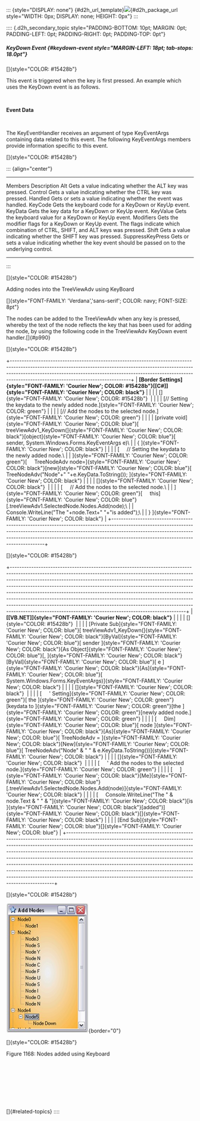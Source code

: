 ::: {style="DISPLAY: none"}
[](ms-xhelp:///?Id=d2h_url_template){#d2h_url_template}![](!package_url!){#d2h_package_url style="WIDTH: 0px; DISPLAY: none; HEIGHT: 0px"}
:::

:::: {.d2h_secondary_topic style="PADDING-BOTTOM: 10pt; MARGIN: 0pt; PADDING-LEFT: 0pt; PADDING-RIGHT: 0pt; PADDING-TOP: 0pt"}
##### KeyDown Event {#keydown-event style="MARGIN-LEFT: 18pt; tab-stops: 18.0pt"}

[]{style="COLOR: #15428b"} 

This event is triggered when the key is first pressed. An example which uses the KeyDown event is as follows.

 

**Event Data**

 

The KeyEventHandler receives an argument of type KeyEventArgs containing data related to this event. The following KeyEventArgs members provide information specific to this event.

[]{style="COLOR: #15428b"} 

::: {align="center"}
  ------------------ --------------------------------------------------------------------------------------------------------------------------------------
  Members            Description
  Alt                Gets a value indicating whether the ALT key was pressed.
  Control            Gets a value indicating whether the CTRL key was pressed.
  Handled            Gets or sets a value indicating whether the event was handled.
  KeyCode            Gets the keyboard code for a KeyDown or KeyUp event.
  KeyData            Gets the key data for a KeyDown or KeyUp event.
  KeyValue           Gets the keyboard value for a KeyDown or KeyUp event.
  Modifiers          Gets the modifier flags for a KeyDown or KeyUp event. The flags indicate which combination of CTRL, SHIFT, and ALT keys was pressed.
  Shift              Gets a value indicating whether the SHIFT key was pressed.
  SuppressKeyPress   Gets or sets a value indicating whether the key event should be passed on to the underlying control.
  ------------------ --------------------------------------------------------------------------------------------------------------------------------------
:::

[]{style="COLOR: #15428b"} 

Adding nodes into the TreeViewAdv using KeyBoard

[]{style="FONT-FAMILY: 'Verdana','sans-serif'; COLOR: navy; FONT-SIZE: 8pt"} 

The nodes can be added to the TreeViewAdv when any key is pressed, whereby the text of the node reflects the key that has been used for adding the node, by using the following code in the TreeViewAdv KeyDown event handler.[]{#p990}

[]{style="COLOR: #15428b"} 

+--------------------------------------------------------------------------------------------------------------------------------------------------------------------------------------------------------------------------------------------------------------------------------------------+
| **[Border Settings]{style="FONT-FAMILY: 'Courier New'; COLOR: #15428b"}[\[C#\]]{style="FONT-FAMILY: 'Courier New'; COLOR: black"}**                                                                                                                                                        |
|                                                                                                                                                                                                                                                                                            |
| []{style="FONT-FAMILY: 'Courier New'; COLOR: #15428b"}                                                                                                                                                                                                                                     |
|                                                                                                                                                                                                                                                                                            |
| [// Setting the keydata to the newly added node.]{style="FONT-FAMILY: 'Courier New'; COLOR: green"}                                                                                                                                                                                        |
|                                                                                                                                                                                                                                                                                            |
| [// Add the nodes to the selected node.]{style="FONT-FAMILY: 'Courier New'; COLOR: green"}                                                                                                                                                                                                 |
|                                                                                                                                                                                                                                                                                            |
| [private void]{style="FONT-FAMILY: 'Courier New'; COLOR: blue"}[ treeViewAdv1_KeyDown(]{style="FONT-FAMILY: 'Courier New'; COLOR: black"}[object]{style="FONT-FAMILY: 'Courier New'; COLOR: blue"}[ sender, System.Windows.Forms.KeyEventArgs e)\                                          |
| { ]{style="FONT-FAMILY: 'Courier New'; COLOR: black"}                                                                                                                                                                                                                                      |
|                                                                                                                                                                                                                                                                                            |
| [     // Setting the keydata to the newly added node.\                                                                                                                                                                                                                                     |
| ]{style="FONT-FAMILY: 'Courier New'; COLOR: green"}[     TreeNodeAdv node=]{style="FONT-FAMILY: 'Courier New'; COLOR: black"}[new]{style="FONT-FAMILY: 'Courier New'; COLOR: blue"}[ TreeNodeAdv(\"Node\"+\" \"+e.KeyData.ToString()); ]{style="FONT-FAMILY: 'Courier New'; COLOR: black"} |
|                                                                                                                                                                                                                                                                                            |
| []{style="FONT-FAMILY: 'Courier New'; COLOR: black"}                                                                                                                                                                                                                                       |
|                                                                                                                                                                                                                                                                                            |
| [     // Add the nodes to the selected node.\                                                                                                                                                                                                                                              |
| ]{style="FONT-FAMILY: 'Courier New'; COLOR: green"}[     this]{style="FONT-FAMILY: 'Courier New'; COLOR: blue"}[.treeViewAdv1.SelectedNode.Nodes.Add(node);\                                                                                                                               |
|      Console.WriteLine(\"The \"+node.Text+\" \"+\"is added\");\                                                                                                                                                                                                                            |
| } ]{style="FONT-FAMILY: 'Courier New'; COLOR: black"}                                                                                                                                                                                                                                      |
+--------------------------------------------------------------------------------------------------------------------------------------------------------------------------------------------------------------------------------------------------------------------------------------------+

[]{style="COLOR: #15428b"} 

+-------------------------------------------------------------------------------------------------------------------------------------------------------------------------------------------------------------------------------------------------------------------------------------------------------------------------------------------------------------------------------------------------------------------------------------------------------------------------------------------------------------------------------------------------------------------------------------------------------------------------------------------+
| **[\[VB.NET\]]{style="FONT-FAMILY: 'Courier New'; COLOR: black"}**                                                                                                                                                                                                                                                                                                                                                                                                                                                                                                                                                                        |
|                                                                                                                                                                                                                                                                                                                                                                                                                                                                                                                                                                                                                                           |
| []{style="COLOR: #15428b"}                                                                                                                                                                                                                                                                                                                                                                                                                                                                                                                                                                                                                |
|                                                                                                                                                                                                                                                                                                                                                                                                                                                                                                                                                                                                                                           |
| [Private Sub]{style="FONT-FAMILY: 'Courier New'; COLOR: blue"}[ treeViewAdv1_KeyDown(]{style="FONT-FAMILY: 'Courier New'; COLOR: black"}[ByVal]{style="FONT-FAMILY: 'Courier New'; COLOR: blue"}[ sender ]{style="FONT-FAMILY: 'Courier New'; COLOR: black"}[As Object]{style="FONT-FAMILY: 'Courier New'; COLOR: blue"}[, ]{style="FONT-FAMILY: 'Courier New'; COLOR: black"}[ByVal]{style="FONT-FAMILY: 'Courier New'; COLOR: blue"}[ e ]{style="FONT-FAMILY: 'Courier New'; COLOR: black"}[As]{style="FONT-FAMILY: 'Courier New'; COLOR: blue"}[ System.Windows.Forms.KeyEventArgs)]{style="FONT-FAMILY: 'Courier New'; COLOR: black"} |
|                                                                                                                                                                                                                                                                                                                                                                                                                                                                                                                                                                                                                                           |
| []{style="FONT-FAMILY: 'Courier New'; COLOR: black"}                                                                                                                                                                                                                                                                                                                                                                                                                                                                                                                                                                                      |
|                                                                                                                                                                                                                                                                                                                                                                                                                                                                                                                                                                                                                                           |
| [     \' Setting]{style="FONT-FAMILY: 'Courier New'; COLOR: green"}[ the ]{style="FONT-FAMILY: 'Courier New'; COLOR: green"}[keydata to ]{style="FONT-FAMILY: 'Courier New'; COLOR: green"}[the ]{style="FONT-FAMILY: 'Courier New'; COLOR: green"}[newly added node.]{style="FONT-FAMILY: 'Courier New'; COLOR: green"}                                                                                                                                                                                                                                                                                                                  |
|                                                                                                                                                                                                                                                                                                                                                                                                                                                                                                                                                                                                                                           |
| [     Dim]{style="FONT-FAMILY: 'Courier New'; COLOR: blue"}[ node ]{style="FONT-FAMILY: 'Courier New'; COLOR: black"}[As]{style="FONT-FAMILY: 'Courier New'; COLOR: blue"}[ TreeNodeAdv = ]{style="FONT-FAMILY: 'Courier New'; COLOR: black"}[New]{style="FONT-FAMILY: 'Courier New'; COLOR: blue"}[ TreeNodeAdv(\"Node\" & \" \" & e.KeyData.ToString())]{style="FONT-FAMILY: 'Courier New'; COLOR: black"}                                                                                                                                                                                                                              |
|                                                                                                                                                                                                                                                                                                                                                                                                                                                                                                                                                                                                                                           |
| []{style="FONT-FAMILY: 'Courier New'; COLOR: black"}                                                                                                                                                                                                                                                                                                                                                                                                                                                                                                                                                                                      |
|                                                                                                                                                                                                                                                                                                                                                                                                                                                                                                                                                                                                                                           |
| [     \' Add the nodes to the selected node.]{style="FONT-FAMILY: 'Courier New'; COLOR: green"}                                                                                                                                                                                                                                                                                                                                                                                                                                                                                                                                           |
|                                                                                                                                                                                                                                                                                                                                                                                                                                                                                                                                                                                                                                           |
| [     ]{style="FONT-FAMILY: 'Courier New'; COLOR: black"}[Me]{style="FONT-FAMILY: 'Courier New'; COLOR: blue"}[.treeViewAdv1.SelectedNode.Nodes.Add(node)]{style="FONT-FAMILY: 'Courier New'; COLOR: black"}                                                                                                                                                                                                                                                                                                                                                                                                                              |
|                                                                                                                                                                                                                                                                                                                                                                                                                                                                                                                                                                                                                                           |
| [     Console.WriteLine(\"The \" & node.Text & \" \" & \"]{style="FONT-FAMILY: 'Courier New'; COLOR: black"}[is ]{style="FONT-FAMILY: 'Courier New'; COLOR: black"}[added\")]{style="FONT-FAMILY: 'Courier New'; COLOR: black"}[]{style="FONT-FAMILY: 'Courier New'; COLOR: black"}                                                                                                                                                                                                                                                                                                                                                       |
|                                                                                                                                                                                                                                                                                                                                                                                                                                                                                                                                                                                                                                           |
| [End Sub]{style="FONT-FAMILY: 'Courier New'; COLOR: blue"}[]{style="FONT-FAMILY: 'Courier New'; COLOR: blue"}                                                                                                                                                                                                                                                                                                                                                                                                                                                                                                                             |
+-------------------------------------------------------------------------------------------------------------------------------------------------------------------------------------------------------------------------------------------------------------------------------------------------------------------------------------------------------------------------------------------------------------------------------------------------------------------------------------------------------------------------------------------------------------------------------------------------------------------------------------------+

[]{style="COLOR: #15428b"} 

![](ImagesExt/image76_1144.jpg){border="0"}

[]{style="COLOR: #15428b"} 

Figure 1168: Nodes added using Keyboard

 

 

 

 

[]{#related-topics}
::::
